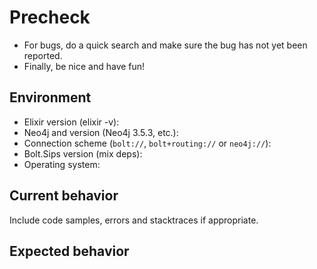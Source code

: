 # Precheck

* For bugs, do a quick search and make sure the bug has not yet been reported.
* Finally, be nice and have fun!

## Environment

* Elixir version (elixir -v):
* Neo4j and version (Neo4j 3.5.3, etc.):
* Connection scheme (`bolt://`, `bolt+routing://` or `neo4j://`):
* Bolt.Sips version (mix deps):
* Operating system:

## Current behavior

Include code samples, errors and stacktraces if appropriate.

## Expected behavior
